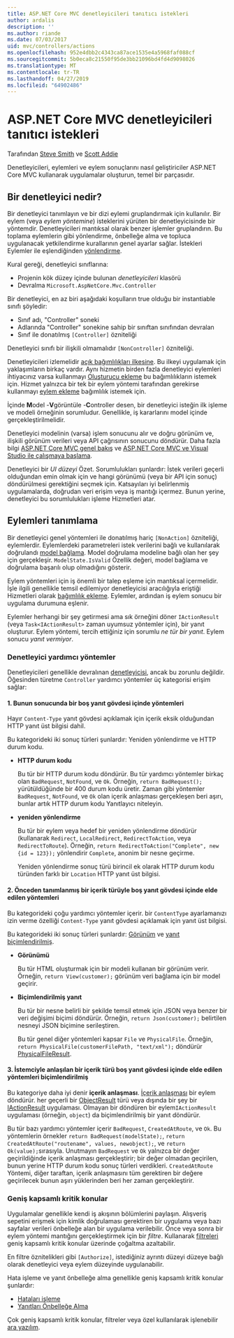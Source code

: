 ```yaml
---
title: ASP.NET Core MVC denetleyicileri tanıtıcı istekleri
author: ardalis
description: ''
ms.author: riande
ms.date: 07/03/2017
uid: mvc/controllers/actions
ms.openlocfilehash: 952e4dbb2c4343ca87ace1535e4a5968faf088cf
ms.sourcegitcommit: 5b0eca8c21550f95de3bb21096bd4fd4d9098026
ms.translationtype: MT
ms.contentlocale: tr-TR
ms.lasthandoff: 04/27/2019
ms.locfileid: "64902486"
---
```

# <a name="handle-requests-with-controllers-in-aspnet-core-mvc"></a>ASP.NET Core MVC denetleyicileri tanıtıcı istekleri

Tarafından [Steve Smith](https://ardalis.com/) ve [Scott Addie](https://github.com/scottaddie)

Denetleyicileri, eylemleri ve eylem sonuçlarını nasıl geliştiriciler ASP.NET Core MVC kullanarak uygulamalar oluşturun, temel bir parçasıdır.

## <a name="what-is-a-controller"></a>Bir denetleyici nedir?

Bir denetleyici tanımlayın ve bir dizi eylemi gruplandırmak için kullanılır. Bir eylem (veya *eylem yöntemine*) isteklerini yürüten bir denetleyicisinde bir yöntemdir. Denetleyicileri mantıksal olarak benzer işlemler gruplandırın. Bu toplama eylemlerin gibi yönlendirme, önbelleğe alma ve topluca uygulanacak yetkilendirme kurallarının genel ayarlar sağlar. İstekleri Eylemler ile eşlendiğinden [yönlendirme](xref:mvc/controllers/routing).

Kural gereği, denetleyici sınıflarına:
* Projenin kök düzey içinde bulunan *denetleyicileri* klasörü
* Devralma `Microsoft.AspNetCore.Mvc.Controller`

Bir denetleyici, en az biri aşağıdaki koşulların true olduğu bir instantiable sınıfı şöyledir:
* Sınıf adı, "Controller" soneki
* Adlarında "Controller" sonekine sahip bir sınıftan sınıfından devralan
* Sınıf ile donatılmış `[Controller]` özniteliği

Denetleyici sınıfı bir ilişkili olmamalıdır `[NonController]` özniteliği.

Denetleyicileri izlemelidir [açık bağımlılıkları ilkesine](/dotnet/standard/modern-web-apps-azure-architecture/architectural-principles#explicit-dependencies). Bu ilkeyi uygulamak için yaklaşımların birkaç vardır. Aynı hizmetin birden fazla denetleyici eylemleri ihtiyacınız varsa kullanmayı [Oluşturucu ekleme](xref:mvc/controllers/dependency-injection#constructor-injection) bu bağımlılıkların istemek için. Hizmet yalnızca bir tek bir eylem yöntemi tarafından gerekirse kullanmayı [eylem ekleme](xref:mvc/controllers/dependency-injection#action-injection-with-fromservices) bağımlılık istemek için.

İçinde **M**odel -**V**görüntüle -**C**ontroller desen, bir denetleyici isteğin ilk işleme ve modeli örneğinin sorumludur. Genellikle, iş kararlarını model içinde gerçekleştirilmelidir.

Denetleyici modelinin (varsa) işlem sonucunu alır ve doğru görünüm ve, ilişkili görünüm verileri veya API çağrısının sonucunu döndürür. Daha fazla bilgi [ASP.NET Core MVC genel bakış](xref:mvc/overview) ve [ASP.NET Core MVC ve Visual Studio ile çalışmaya başlama](xref:tutorials/first-mvc-app/start-mvc).

Denetleyici bir *UI düzeyi* Özet. Sorumlulukları şunlardır: İstek verileri geçerli olduğundan emin olmak için ve hangi görünümü (veya bir API için sonuç) döndürülmesi gerektiğini seçmek için. Katsayıları iyi belirlenmiş uygulamalarda, doğrudan veri erişim veya iş mantığı içermez. Bunun yerine, denetleyici bu sorumlulukları işleme Hizmetleri atar.

## <a name="defining-actions"></a>Eylemleri tanımlama

Bir denetleyici genel yöntemleri ile donatılmış hariç `[NonAction]` özniteliği, eylemlerdir. Eylemlerdeki parametreleri istek verilerini bağlı ve kullanılarak doğrulandı [model bağlama](xref:mvc/models/model-binding). Model doğrulama modeline bağlı olan her şey için gerçekleşir. `ModelState.IsValid` Özellik değeri, model bağlama ve doğrulama başarılı olup olmadığını gösterir.

Eylem yöntemleri için iş önemli bir talep eşleme için mantıksal içermelidir. İşle ilgili genellikle temsil edilemiyor denetleyicisi aracılığıyla eriştiği Hizmetleri olarak [bağımlılık ekleme](xref:mvc/controllers/dependency-injection). Eylemler, ardından iş eylem sonucu bir uygulama durumuna eşlenir.

Eylemler herhangi bir şey getirmesi ama sık örneğini döner `IActionResult` (veya `Task<IActionResult>` zaman uyumsuz yöntemler için), bir yanıt oluşturur. Eylem yöntemi, tercih ettiğiniz için sorumlu *ne tür bir yanıt*. Eylem sonucu *yanıt vermiyor*.

### <a name="controller-helper-methods"></a>Denetleyici yardımcı yöntemler

Denetleyicileri genellikle devralınan [denetleyicisi](/dotnet/api/microsoft.aspnetcore.mvc.controller), ancak bu zorunlu değildir. Öğesinden türetme `Controller` yardımcı yöntemler üç kategorisi erişim sağlar:

#### <a name="1-methods-resulting-in-an-empty-response-body"></a>1. Bunun sonucunda bir boş yanıt gövdesi içinde yöntemleri

Hayır `Content-Type` yanıt gövdesi açıklamak için içerik eksik olduğundan HTTP yanıt üst bilgisi dahil.

Bu kategorideki iki sonuç türleri şunlardır: Yeniden yönlendirme ve HTTP durum kodu.

* **HTTP durum kodu**

    Bu tür bir HTTP durum kodu döndürür. Bu tür yardımcı yöntemler birkaç olan `BadRequest`, `NotFound`, ve `Ok`. Örneğin, `return BadRequest();` yürütüldüğünde bir 400 durum kodu üretir. Zaman gibi yöntemler `BadRequest`, `NotFound`, ve `Ok` olan içerik anlaşması gerçekleşen beri aşırı, bunlar artık HTTP durum kodu Yanıtlayıcı niteleyin.

* **yeniden yönlendirme**

    Bu tür bir eylem veya hedef bir yeniden yönlendirme döndürür (kullanarak `Redirect`, `LocalRedirect`, `RedirectToAction`, veya `RedirectToRoute`). Örneğin, `return RedirectToAction("Complete", new {id = 123});` yönlendirir `Complete`, anonim bir nesne geçirme.

    Yeniden yönlendirme sonuç türü birincil ek olarak HTTP durum kodu türünden farklı bir `Location` HTTP yanıt üst bilgisi.

#### <a name="2-methods-resulting-in-a-non-empty-response-body-with-a-predefined-content-type"></a>2. Önceden tanımlanmış bir içerik türüyle boş yanıt gövdesi içinde elde edilen yöntemleri

Bu kategorideki çoğu yardımcı yöntemler içerir. bir `ContentType` ayarlamanızı izin verme özelliği `Content-Type` yanıt gövdesi açıklamak için yanıt üst bilgisi.

Bu kategorideki iki sonuç türleri şunlardır: [Görünüm](xref:mvc/views/overview) ve [yanıt biçimlendirilmiş](xref:web-api/advanced/formatting).

* **Görünümü**

    Bu tür HTML oluşturmak için bir modeli kullanan bir görünüm verir. Örneğin, `return View(customer);` görünüm veri bağlama için bir model geçirir.

* **Biçimlendirilmiş yanıt**

    Bu tür bir nesne belirli bir şekilde temsil etmek için JSON veya benzer bir veri değişimi biçimi döndürür. Örneğin, `return Json(customer);` belirtilen nesneyi JSON biçimine serileştiren.
    
    Bu tür genel diğer yöntemleri kapsar `File` ve `PhysicalFile`. Örneğin, `return PhysicalFile(customerFilePath, "text/xml");` döndürür [PhysicalFileResult](/dotnet/api/microsoft.aspnetcore.mvc.physicalfileresult).

#### <a name="3-methods-resulting-in-a-non-empty-response-body-formatted-in-a-content-type-negotiated-with-the-client"></a>3. İstemciyle anlaşılan bir içerik türü boş yanıt gövdesi içinde elde edilen yöntemleri biçimlendirilmiş

Bu kategoriye daha iyi denir **içerik anlaşması**. [İçerik anlaşması](xref:web-api/advanced/formatting#content-negotiation) bir eylem döndürür. her geçerli bir [ObjectResult](/dotnet/api/microsoft.aspnetcore.mvc.objectresult) türü veya dışında bir şey bir [IActionResult](/dotnet/api/microsoft.aspnetcore.mvc.iactionresult) uygulaması. Olmayan bir döndüren bir eylem`IActionResult` uygulaması (örneğin, `object`) da biçimlendirilmiş bir yanıt döndürür.

Bu tür bazı yardımcı yöntemler içerir `BadRequest`, `CreatedAtRoute`, ve `Ok`. Bu yöntemlerin örnekler `return BadRequest(modelState);`, `return CreatedAtRoute("routename", values, newobject);`, ve `return Ok(value);`sırasıyla. Unutmayın `BadRequest` ve `Ok` yalnızca bir değer geçirildiğinde içerik anlaşması gerçekleştirir; bir değer olmadan geçirilen, bunun yerine HTTP durum kodu sonuç türleri verdikleri. `CreatedAtRoute` Yöntemi, diğer taraftan, içerik anlaşmasını tüm gerektiren bir değere geçirilecek bunun aşırı yüklerinden beri her zaman gerçekleştirir.

### <a name="cross-cutting-concerns"></a>Geniş kapsamlı kritik konular

Uygulamalar genellikle kendi iş akışının bölümlerini paylaşın. Alışveriş sepetini erişmek için kimlik doğrulaması gerektiren bir uygulama veya bazı sayfalar verileri önbelleğe alan bir uygulama verilebilir. Önce veya sonra bir eylem yöntemi mantığını gerçekleştirmek için bir *filtre*. Kullanarak [filtreleri](xref:mvc/controllers/filters) geniş kapsamlı kritik konular üzerinde çoğaltma azaltabilir.

En filtre öznitelikleri gibi `[Authorize]`, istediğiniz ayrıntı düzeyi düzeye bağlı olarak denetleyici veya eylem düzeyinde uygulanabilir.

Hata işleme ve yanıt önbelleğe alma genellikle geniş kapsamlı kritik konular şunlardır:
* [Hataları işleme](xref:mvc/controllers/filters#exception-filters)
* [Yanıtları Önbelleğe Alma](xref:performance/caching/response)

Çok geniş kapsamlı kritik konular, filtreler veya özel kullanılarak işlenebilir [ara yazılım](xref:fundamentals/middleware/index).
